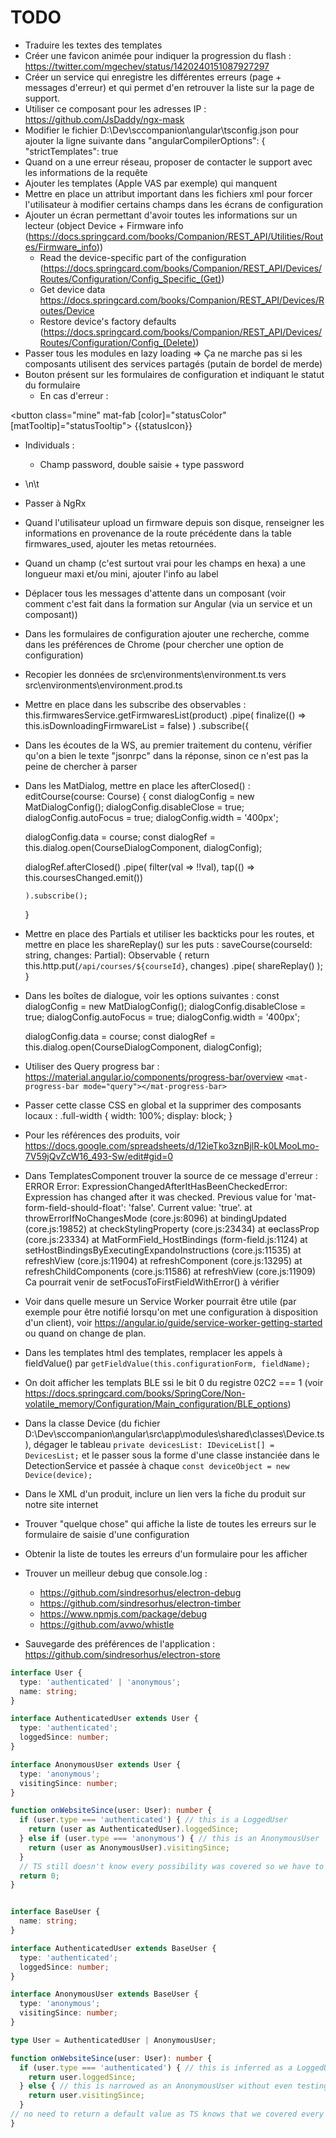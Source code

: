# TODO

* Traduire les textes des templates
* Créer une favicon animée pour indiquer la progression du flash : https://twitter.com/mgechev/status/1420240151087927297
* Créer un service qui enregistre les différentes erreurs (page + messages d'erreur) et qui permet d'en retrouver la liste sur la page de support.
* Utiliser ce composant pour les adresses IP : https://github.com/JsDaddy/ngx-mask
* Modifier le fichier D:\Dev\sccompanion\angular\tsconfig.json pour ajouter la ligne suivante dans "angularCompilerOptions": {
    "strictTemplates": true
* Quand on a une erreur réseau, proposer de contacter le support avec les informations de la requête
* Ajouter les templates (Apple VAS par exemple) qui manquent
* Mettre en place un attribut important dans les fichiers xml pour forcer l'utilisateur à modifier certains champs dans les écrans de configuration
* Ajouter un écran permettant d'avoir toutes les informations sur un lecteur (object Device + Firmware info (https://docs.springcard.com/books/Companion/REST_API/Utilities/Routes/Firmware_info))
  + Read the device-specific part of the configuration (https://docs.springcard.com/books/Companion/REST_API/Devices/Routes/Configuration/Config_Specific_(Get))
  + Get device data https://docs.springcard.com/books/Companion/REST_API/Devices/Routes/Device
  + Restore device's factory defaults (https://docs.springcard.com/books/Companion/REST_API/Devices/Routes/Configuration/Config_(Delete))
* Passer tous les modules en lazy loading => Ça  ne marche pas si les composants utilisent des services partagés (putain de bordel de merde)
* Bouton présent sur les formulaires de configuration et indiquant le statut du formulaire
   * En cas d'erreur :

<button class="mine" mat-fab [color]="statusColor" [matTooltip]="statusTooltip">
  <mat-icon>{{statusIcon}}</mat-icon>
</button>

* Individuals :
  * Champ password, double saisie + type password
* \n\t
* Passer à NgRx
* Quand l'utilisateur upload un firmware depuis son disque, renseigner les informations en provenance de la route précédente dans la table firmwares_used, ajouter les metas retournées.
* Quand un champ (c'est surtout vrai pour les champs en hexa) a une longueur maxi et/ou mini, ajouter l'info au label
* Déplacer tous les messages d'attente dans un composant (voir comment c'est fait dans la formation sur Angular (via un service et un composant))
* Dans les formulaires de configuration ajouter une recherche, comme dans les préférences de Chrome (pour chercher une option de configuration)
* Recopier les données de src\environments\environment.ts vers src\environments\environment.prod.ts
* Mettre en place dans les subscribe des observables :
    this.firmwaresService.getFirmwaresList(product)
      .pipe(
        finalize(() => this.isDownloadingFirmwareList = false)
      )
      .subscribe({
* Dans les écoutes de la WS, au premier traitement du contenu, vérifier qu'on a bien le texte "jsonrpc" dans la réponse, sinon ce n'est pas la peine de chercher à parser
* Dans les MatDialog, mettre en place les afterClosed() :
  editCourse(course: Course) {
    const dialogConfig = new MatDialogConfig();
    dialogConfig.disableClose = true;
    dialogConfig.autoFocus = true;
    dialogConfig.width = '400px';

    dialogConfig.data = course;
    const dialogRef = this.dialog.open(CourseDialogComponent, dialogConfig);

    dialogRef.afterClosed()
      .pipe(
        filter(val => !!val),
        tap(() => this.coursesChanged.emit())

      ).subscribe();
  }
* Mettre en place des Partials et utiliser les backticks pour les routes, et mettre en place les shareReplay() sur les puts :
    saveCourse(courseId: string, changes: Partial<Course>): Observable<any> {
        return this.http.put(`/api/courses/${courseId}`, changes)
            .pipe(
                shareReplay()
            );
    }
* Dans les boîtes de dialogue, voir les options suivantes :
    const dialogConfig = new MatDialogConfig();
    dialogConfig.disableClose = true;
    dialogConfig.autoFocus = true;
    dialogConfig.width = '400px';

    dialogConfig.data = course;
    const dialogRef = this.dialog.open(CourseDialogComponent, dialogConfig);
* Utiliser des Query progress bar : https://material.angular.io/components/progress-bar/overview
  `<mat-progress-bar mode="query"></mat-progress-bar>`
* Passer cette classe CSS en global et la supprimer des composants locaux :
    .full-width {
      width: 100%;
      display: block;
    }
* Pour les références des produits, voir https://docs.google.com/spreadsheets/d/12ieTko3znBjlR-k0LMooLmo-7V59jQvZcW16_493-Sw/edit#gid=0
* Dans TemplatesComponent trouver la source de ce message d'erreur :
ERROR Error: ExpressionChangedAfterItHasBeenCheckedError: Expression has changed after it was checked. Previous value for 'mat-form-field-should-float': 'false'. Current value: 'true'.
    at throwErrorIfNoChangesMode (core.js:8096)
    at bindingUpdated (core.js:19852)
    at checkStylingProperty (core.js:23434)
    at ɵɵclassProp (core.js:23334)
    at MatFormField_HostBindings (form-field.js:1124)
    at setHostBindingsByExecutingExpandoInstructions (core.js:11535)
    at refreshView (core.js:11904)
    at refreshComponent (core.js:13295)
    at refreshChildComponents (core.js:11586)
    at refreshView (core.js:11909)
Ca pourrait venir de setFocusToFirstFieldWithError() à vérifier
* Voir dans quelle mesure un Service Worker pourrait être utile (par exemple pour être notifié lorsqu'on met une configuration à disposition d'un client), voir https://angular.io/guide/service-worker-getting-started
  ou quand on change de plan.
* Dans les templates html des templates, remplacer les appels à fieldValue() par `getFieldValue(this.configurationForm, fieldName);`
* On doit afficher les templats BLE ssi le bit 0 du registre 02C2 === 1 (voir https://docs.springcard.com/books/SpringCore/Non-volatile_memory/Configuration/Main_configuration/BLE_options)
* Dans la classe Device (du fichier D:\Dev\sccompanion\angular\src\app\modules\shared\classes\Device.ts), dégager le tableau `private devicesList: IDeviceList[] = DevicesList;` et le passer sous la forme d'une classe instanciée dans le DetectionService et passée à chaque `const deviceObject = new Device(device);`
* Dans le XML d'un produit, inclure un lien vers la fiche du produit sur notre site internet
* Trouver "quelque chose" qui affiche la liste de toutes les erreurs sur le formulaire de saisie d'une configuration
* Obtenir la liste de toutes les erreurs d'un formulaire pour les afficher
* Trouver un meilleur debug que console.log :
    * https://github.com/sindresorhus/electron-debug
    * https://github.com/sindresorhus/electron-timber
    * https://www.npmjs.com/package/debug
    * https://github.com/avwo/whistle
* Sauvegarde des préférences de l'application :
    https://github.com/sindresorhus/electron-store


```typescript
interface User {
  type: 'authenticated' | 'anonymous';
  name: string;
}

interface AuthenticatedUser extends User {
  type: 'authenticated';
  loggedSince: number;
}

interface AnonymousUser extends User {
  type: 'anonymous';
  visitingSince: number;
}

function onWebsiteSince(user: User): number {
  if (user.type === 'authenticated') { // this is a LoggedUser
    return (user as AuthenticatedUser).loggedSince;
  } else if (user.type === 'anonymous') { // this is an AnonymousUser
    return (user as AnonymousUser).visitingSince;
  }
  // TS still doesn't know every possibility was covered so we have to return something here
  return 0;
}


interface BaseUser {
  name: string;
}

interface AuthenticatedUser extends BaseUser {
  type: 'authenticated';
  loggedSince: number;
}

interface AnonymousUser extends BaseUser {
  type: 'anonymous';
  visitingSince: number;
}

type User = AuthenticatedUser | AnonymousUser;

function onWebsiteSince(user: User): number {
  if (user.type === 'authenticated') { // this is inferred as a LoggedUser
    return user.loggedSince;
  } else { // this is narrowed as an AnonymousUser without even testing the type!
    return user.visitingSince;
  }
// no need to return a default value as TS knows that we covered every possibility!
}
```
